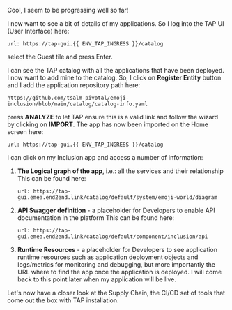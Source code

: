 Cool, I seem to be progressing well so far!

I now want to see a bit of details of my applications. 
So I log into the TAP UI (User Interface) here:
```dashboard:open-url
url: https://tap-gui.{{ ENV_TAP_INGRESS }}/catalog
```
select the Guest tile and press Enter. 

I can see the TAP catalog with all the applications that have been deployed. I now want to add mine to the catalog. 
So, I click on **Register Entity** button and I add the application repository path here:

```copy
https://github.com/tsalm-pivotal/emoji-inclusion/blob/main/catalog/catalog-info.yaml
```
press **ANALYZE** to let TAP ensure this is a valid link and follow the wizard by clicking on **IMPORT**. The app has now been imported on the Home screen here:
```dashboard:open-url
url: https://tap-gui.{{ ENV_TAP_INGRESS }}/catalog
```
I can click on my Inclusion app and access a number of information:

1. **The Logical graph of the app**, i.e.: all the services and their relationship
   This can be found here:
   ```dashboard:open-url
   url: https://tap-gui.emea.end2end.link/catalog/default/system/emoji-world/diagram
   ```
3. **API Swagger definition** - a placeholder for Developers to enable API documentation in the platform
   This can be found here:
   ```dashboard:open-url
   url: https://tap-gui.emea.end2end.link/catalog/default/component/inclusion/api
   ```
5. **Runtime Resources** - a placeholder for Developers to see application runtime resources such as application deployment objects and logs/metrics for monitoring and debugging, but more importantly the URL where to find the app once the application is deployed. I will come back to this point later when my application will be live. 

Let's now have a closer look at the Supply Chain, the CI/CD set of tools that come out the box with TAP installation.
